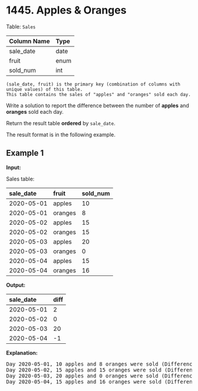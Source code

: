 # 1445. Apples & Oranges

Table: `Sales`

| Column Name | Type |
| :---------- | :--- |
| sale_date   | date |
| fruit       | enum |
| sold_num    | int  |

```text
(sale_date, fruit) is the primary key (combination of columns with unique values) of this table.
This table contains the sales of "apples" and "oranges" sold each day.
```

Write a solution to report the difference between the number of **apples** and **oranges** sold each day.

Return the result table **ordered** by `sale_date`.

The result format is in the following example.

## Example 1

**Input:**

Sales table:

| sale_date  | fruit   | sold_num |
| :--------- | :------ | :------- |
| 2020-05-01 | apples  | 10       |
| 2020-05-01 | oranges | 8        |
| 2020-05-02 | apples  | 15       |
| 2020-05-02 | oranges | 15       |
| 2020-05-03 | apples  | 20       |
| 2020-05-03 | oranges | 0        |
| 2020-05-04 | apples  | 15       |
| 2020-05-04 | oranges | 16       |

**Output:**

| sale_date  | diff |
| :--------- | :--- |
| 2020-05-01 | 2    |
| 2020-05-02 | 0    |
| 2020-05-03 | 20   |
| 2020-05-04 | -1   |

**Explanation:**

<pre>
Day 2020-05-01, 10 apples and 8 oranges were sold (Difference  10 - 8 = 2).
Day 2020-05-02, 15 apples and 15 oranges were sold (Difference 15 - 15 = 0).
Day 2020-05-03, 20 apples and 0 oranges were sold (Difference 20 - 0 = 20).
Day 2020-05-04, 15 apples and 16 oranges were sold (Difference 15 - 16 = -1).
</pre>
